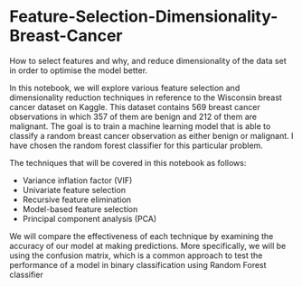 # Feature-Selection-Dimensionality-Breast-Cancer
How to select features and why, and reduce dimensionality of the data set in order to optimise the model better.


In this notebook, we will explore various feature selection and dimensionality reduction techniques in reference to the Wisconsin breast cancer dataset on Kaggle. This dataset contains 569 breast cancer observations in which 357 of them are benign and 212 of them are malignant. The goal is to train a machine learning model that is able to classify a random breast cancer observation as either benign or malignant. I have chosen the random forest classifier for this particular problem.

The techniques that will be covered in this notebook as follows:

* Variance inflation factor (VIF)
* Univariate feature selection
* Recursive feature elimination
* Model-based feature selection
* Principal component analysis (PCA)


We will compare the effectiveness of each technique by examining the accuracy of our model at making predictions. More specifically, we will be using the confusion matrix, which is a common approach to test the performance of a model in binary classification using Random Forest classifier
